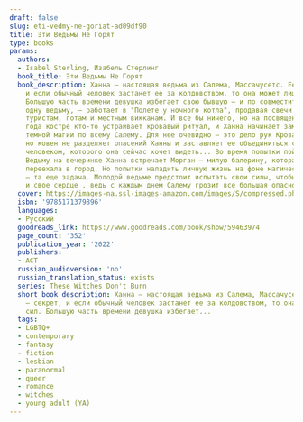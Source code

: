 ```yaml
---
draft: false
slug: eti-vedmy-ne-goriat-ad09df90
title: Эти Ведьмы Не Горят
type: books
params:
  authors:
  - Isabel Sterling, Изабель Стерлинг
  book_title: Эти Ведьмы Не Горят
  book_description: Ханна — настоящая ведьма из Салема, Массачусетс. Ее магия — секрет,
    и если обычный человек застанет ее за колдовством, то она может лишиться сил.
    Большую часть времени девушка избегает свою бывшую — и по совместительству еще
    одну ведьму, — работает в "Полете у ночного котла", продавая свечи и кристаллы
    туристам, готам и местным викканам. И все бы ничего, но на посвященном концу учебного
    года костре кто-то устраивает кровавый ритуал, и Ханна начинает замечать следы
    темной магии по всему Салему. Для нее очевидно — это дело рук Кровавой Ведьмы,
    но ковен не разделяет опасений Ханны и заставляет ее объединиться с последним
    человеком, которого она сейчас хочет видеть... Во время попытки поймать Кровавую
    Ведьму на вечеринке Ханна встречает Морган — милую балерину, которая только недавно
    переехала в город. Но попытки наладить личную жизнь на фоне магического кризиса
    — та еще задача. Молодой ведьме предстоит испытать свои силы, чтобы спасти ковен
    и свое сердце , ведь с каждым днем Салему грозит все большая опасность.
  cover: https://images-na.ssl-images-amazon.com/images/S/compressed.photo.goodreads.com/books/1637231775i/59463974.jpg
  isbn: '9785171379896'
  languages:
  - Русский
  goodreads_link: https://www.goodreads.com/book/show/59463974
  page_count: '352'
  publication_year: '2022'
  publishers:
  - АСТ
  russian_audioversion: 'no'
  russian_translation_status: exists
  series: These Witches Don't Burn
  short_book_description: Ханна — настоящая ведьма из Салема, Массачусетс. Ее магия
    — секрет, и если обычный человек застанет ее за колдовством, то она может лишиться
    сил. Большую часть времени девушка избегает...
  tags:
  - LGBTQ+
  - contemporary
  - fantasy
  - fiction
  - lesbian
  - paranormal
  - queer
  - romance
  - witches
  - young adult (YA)
---
```

